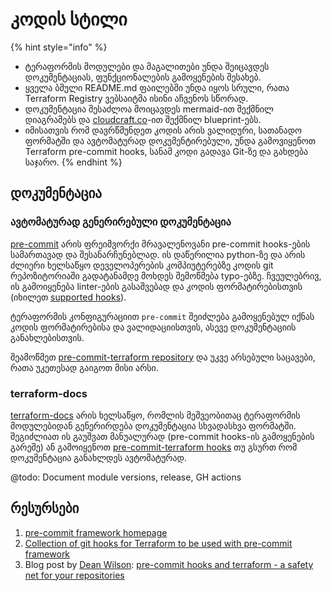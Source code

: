 # კოდის სტილი

{% hint style="info" %}


* ტერაფორმის მოდულები და მაგალითები უნდა შეიცავდეს დოკუმენტაციას, ფუნქციონალების გამოყენების შესახებ.
* ყველა ბმული README.md ფაილებში უნდა იყოს სრული, რათა Terraform Registry ვებსაიტმა ისინი აჩვენოს სწორად.
* დოკუმენტაცია შესაძლოა მოიცავდეს mermaid-ით შექმნილ დიაგრამებს და [cloudcraft.co](http://cloudcraft.co/)-ით შექმნილ blueprint-ებს.
* იმისათვის რომ დავრწმუნდეთ კოდის არის ვალიდური, სათანადო ფორმატში და ავტომატურად დოკუმენტირებული, უნდა გამოვიყენოთ Terraform pre-commit hooks, სანამ კოდი გადავა Git-ზე და გახდება საჯარო.
{% endhint %}

## დოკუმენტაცია

### ავტომატურად გენერირებული დოკუმენტაცია&#x20;

[pre-commit](https://pre-commit.com/) არის ფრეიმვორქი მრავალენოვანი pre-commit hooks-ების სამართავად და შესანარჩუნებლად. ის დაწერილია python-ზე და არის ძლიერი ხელსაწყო დეველოპერების კომპიუტერებზე კოდის git რეპოზიტორიაში გადატანამდე მოხდეს შემოწმება typo-ებზე. ჩვეულებრივ, ის გამოიყენება linter-ების გასაშვებად და კოდის ფორმატირებისთვის (იხილეთ [supported hooks](https://pre-commit.com/hooks.html)).

ტერაფორმის კონფიგურაციით `pre-commit` შეიძლება გამოყენებულ იქნას კოდის ფორმატირებისა და ვალიდაციისთვის, ასევე დოკუმენტაციის განახლებისთვის.

შეამოწმეთ [pre-commit-terraform repository](https://github.com/antonbabenko/pre-commit-terraform/blob/master/README.md) და უკვე არსებული საცავები, რათა უკეთესად გაიგოთ მისი არსი.

### terraform-docs

[terraform-docs](https://github.com/segmentio/terraform-docs) არის ხელსაწყო, რომლის მეშვეობითაც ტერაფორმის მოდულებიდან გენერირდება დოკუმენტაცია სხვადასხვა ფორმატში. შეგიძლიათ ის გაუშვათ მანუალურად (pre-commit hooks-ის გამოყენების გარეშე) ან გამოიყენოთ [pre-commit-terraform hooks](https://github.com/antonbabenko/pre-commit-terraform) თუ გსურთ რომ დოკუმენტაცია განახლდეს ავტომატურად.

@todo: Document module versions, release, GH actions

## რესურსები

1. [pre-commit framework homepage](https://pre-commit.com/)
2. [Collection of git hooks for Terraform to be used with pre-commit framework](https://github.com/antonbabenko/pre-commit-terraform)
3. Blog post by [Dean Wilson](https://github.com/deanwilson): [pre-commit hooks and terraform - a safety net for your repositories](https://www.unixdaemon.net/tools/terraform-precommit-hooks/)
